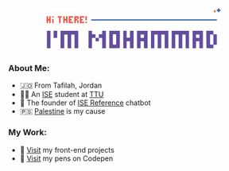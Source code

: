 <h1 align='center'>
    <img src='./logo.svg' height='80px'>
</h1>

### About Me:
* 🇯🇴 From Tafilah, Jordan
* 👨‍🎓 An [ISE](http://www.ttu.edu.jo/college-of-engineering/department-of-communication-and-electronics-engineering-and-computer-engineering) student at [TTU](http://www.ttu.edu.jo)
* 🦾 The founder of [ISE Reference](https://t.me/ise_reference_bot) chatbot
* 🇵🇸 [Palestine](https://twitter.com/hashtag/FreePalestine) is my cause

### My Work:
- 🚀 [Visit](https://github.com/mohammadjarabah/front-end-projects) my front-end projects
- 🌱 [Visit](https://codepen.io/mohammadjarabah) my pens on Codepen
<!-- - ⭐ [Visit]() my personal website -->
